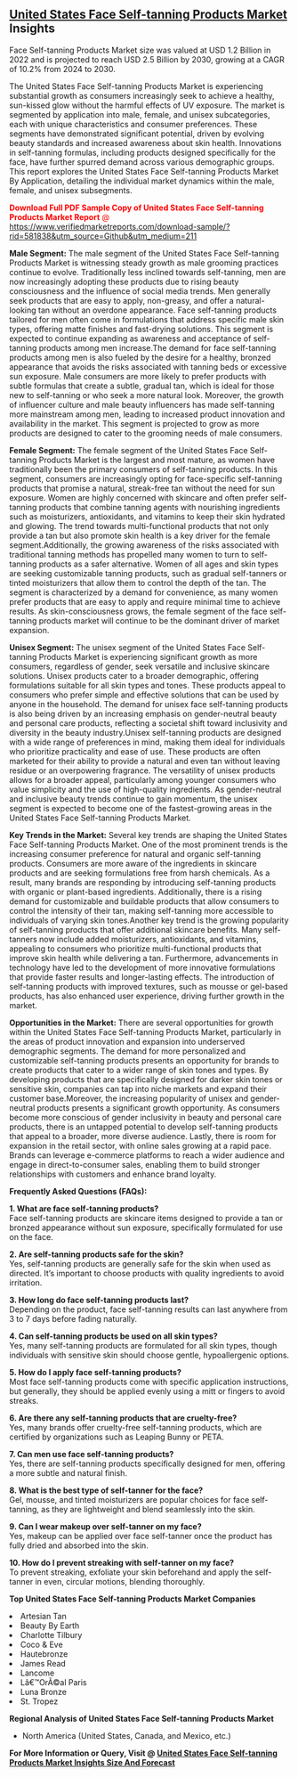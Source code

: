 <h2><a href="https://www.verifiedmarketreports.com/download-sample/?rid=581838&amp;utm_source=Github&amp;utm_medium=211" target="_blank">United States Face Self-tanning Products Market</a> Insights</h2><p>Face Self-tanning Products Market size was valued at USD 1.2 Billion in 2022 and is projected to reach USD 2.5 Billion by 2030, growing at a CAGR of 10.2% from 2024 to 2030.</p><p><p>The United States Face Self-tanning Products Market is experiencing substantial growth as consumers increasingly seek to achieve a healthy, sun-kissed glow without the harmful effects of UV exposure. The market is segmented by application into male, female, and unisex subcategories, each with unique characteristics and consumer preferences. These segments have demonstrated significant potential, driven by evolving beauty standards and increased awareness about skin health. Innovations in self-tanning formulas, including products designed specifically for the face, have further spurred demand across various demographic groups. This report explores the United States Face Self-tanning Products Market By Application, detailing the individual market dynamics within the male, female, and unisex subsegments. <p><span class=""><span style="color: #ff0000;"><strong>Download Full PDF Sample Copy of United States Face Self-tanning Products Market Report</strong> @ </span><a href="https://www.verifiedmarketreports.com/download-sample/?rid=581838&amp;utm_source=Github&amp;utm_medium=211" target="_blank">https://www.verifiedmarketreports.com/download-sample/?rid=581838&amp;utm_source=Github&amp;utm_medium=211</a></span></p></p><p><b>Male Segment:</b> The male segment of the United States Face Self-tanning Products Market is witnessing steady growth as male grooming practices continue to evolve. Traditionally less inclined towards self-tanning, men are now increasingly adopting these products due to rising beauty consciousness and the influence of social media trends. Men generally seek products that are easy to apply, non-greasy, and offer a natural-looking tan without an overdone appearance. Face self-tanning products tailored for men often come in formulations that address specific male skin types, offering matte finishes and fast-drying solutions. This segment is expected to continue expanding as awareness and acceptance of self-tanning products among men increase.The demand for face self-tanning products among men is also fueled by the desire for a healthy, bronzed appearance that avoids the risks associated with tanning beds or excessive sun exposure. Male consumers are more likely to prefer products with subtle formulas that create a subtle, gradual tan, which is ideal for those new to self-tanning or who seek a more natural look. Moreover, the growth of influencer culture and male beauty influencers has made self-tanning more mainstream among men, leading to increased product innovation and availability in the market. This segment is projected to grow as more products are designed to cater to the grooming needs of male consumers.</p><p><b>Female Segment:</b> The female segment of the United States Face Self-tanning Products Market is the largest and most mature, as women have traditionally been the primary consumers of self-tanning products. In this segment, consumers are increasingly opting for face-specific self-tanning products that promise a natural, streak-free tan without the need for sun exposure. Women are highly concerned with skincare and often prefer self-tanning products that combine tanning agents with nourishing ingredients such as moisturizers, antioxidants, and vitamins to keep their skin hydrated and glowing. The trend towards multi-functional products that not only provide a tan but also promote skin health is a key driver for the female segment.Additionally, the growing awareness of the risks associated with traditional tanning methods has propelled many women to turn to self-tanning products as a safer alternative. Women of all ages and skin types are seeking customizable tanning products, such as gradual self-tanners or tinted moisturizers that allow them to control the depth of the tan. The segment is characterized by a demand for convenience, as many women prefer products that are easy to apply and require minimal time to achieve results. As skin-consciousness grows, the female segment of the face self-tanning products market will continue to be the dominant driver of market expansion.</p><p><b>Unisex Segment:</b> The unisex segment of the United States Face Self-tanning Products Market is experiencing significant growth as more consumers, regardless of gender, seek versatile and inclusive skincare solutions. Unisex products cater to a broader demographic, offering formulations suitable for all skin types and tones. These products appeal to consumers who prefer simple and effective solutions that can be used by anyone in the household. The demand for unisex face self-tanning products is also being driven by an increasing emphasis on gender-neutral beauty and personal care products, reflecting a societal shift toward inclusivity and diversity in the beauty industry.Unisex self-tanning products are designed with a wide range of preferences in mind, making them ideal for individuals who prioritize practicality and ease of use. These products are often marketed for their ability to provide a natural and even tan without leaving residue or an overpowering fragrance. The versatility of unisex products allows for a broader appeal, particularly among younger consumers who value simplicity and the use of high-quality ingredients. As gender-neutral and inclusive beauty trends continue to gain momentum, the unisex segment is expected to become one of the fastest-growing areas in the United States Face Self-tanning Products Market.</p><p><b>Key Trends in the Market:</b> Several key trends are shaping the United States Face Self-tanning Products Market. One of the most prominent trends is the increasing consumer preference for natural and organic self-tanning products. Consumers are more aware of the ingredients in skincare products and are seeking formulations free from harsh chemicals. As a result, many brands are responding by introducing self-tanning products with organic or plant-based ingredients. Additionally, there is a rising demand for customizable and buildable products that allow consumers to control the intensity of their tan, making self-tanning more accessible to individuals of varying skin tones.Another key trend is the growing popularity of self-tanning products that offer additional skincare benefits. Many self-tanners now include added moisturizers, antioxidants, and vitamins, appealing to consumers who prioritize multi-functional products that improve skin health while delivering a tan. Furthermore, advancements in technology have led to the development of more innovative formulations that provide faster results and longer-lasting effects. The introduction of self-tanning products with improved textures, such as mousse or gel-based products, has also enhanced user experience, driving further growth in the market.</p><p><b>Opportunities in the Market:</b> There are several opportunities for growth within the United States Face Self-tanning Products Market, particularly in the areas of product innovation and expansion into underserved demographic segments. The demand for more personalized and customizable self-tanning products presents an opportunity for brands to create products that cater to a wider range of skin tones and types. By developing products that are specifically designed for darker skin tones or sensitive skin, companies can tap into niche markets and expand their customer base.Moreover, the increasing popularity of unisex and gender-neutral products presents a significant growth opportunity. As consumers become more conscious of gender inclusivity in beauty and personal care products, there is an untapped potential to develop self-tanning products that appeal to a broader, more diverse audience. Lastly, there is room for expansion in the retail sector, with online sales growing at a rapid pace. Brands can leverage e-commerce platforms to reach a wider audience and engage in direct-to-consumer sales, enabling them to build stronger relationships with customers and enhance brand loyalty.</p><p><b>Frequently Asked Questions (FAQs):</b></p><p><b>1. What are face self-tanning products?</b><br>Face self-tanning products are skincare items designed to provide a tan or bronzed appearance without sun exposure, specifically formulated for use on the face.</p><p><b>2. Are self-tanning products safe for the skin?</b><br>Yes, self-tanning products are generally safe for the skin when used as directed. It’s important to choose products with quality ingredients to avoid irritation.</p><p><b>3. How long do face self-tanning products last?</b><br>Depending on the product, face self-tanning results can last anywhere from 3 to 7 days before fading naturally.</p><p><b>4. Can self-tanning products be used on all skin types?</b><br>Yes, many self-tanning products are formulated for all skin types, though individuals with sensitive skin should choose gentle, hypoallergenic options.</p><p><b>5. How do I apply face self-tanning products?</b><br>Most face self-tanning products come with specific application instructions, but generally, they should be applied evenly using a mitt or fingers to avoid streaks.</p><p><b>6. Are there any self-tanning products that are cruelty-free?</b><br>Yes, many brands offer cruelty-free self-tanning products, which are certified by organizations such as Leaping Bunny or PETA.</p><p><b>7. Can men use face self-tanning products?</b><br>Yes, there are self-tanning products specifically designed for men, offering a more subtle and natural finish.</p><p><b>8. What is the best type of self-tanner for the face?</b><br>Gel, mousse, and tinted moisturizers are popular choices for face self-tanning, as they are lightweight and blend seamlessly into the skin.</p><p><b>9. Can I wear makeup over self-tanner on my face?</b><br>Yes, makeup can be applied over face self-tanner once the product has fully dried and absorbed into the skin.</p><p><b>10. How do I prevent streaking with self-tanner on my face?</b><br>To prevent streaking, exfoliate your skin beforehand and apply the self-tanner in even, circular motions, blending thoroughly.</p></p><p><strong>Top United States Face Self-tanning Products Market Companies</strong></p><div data-test-id=""><p><li>Artesian Tan</li><li> Beauty By Earth</li><li> Charlotte Tilbury</li><li> Coco & Eve</li><li> Hautebronze</li><li> James Read</li><li> Lancome</li><li> Lâ€™OrÃ©al Paris</li><li> Luna Bronze</li><li> St. Tropez</li></p><div><strong>Regional Analysis of&nbsp;United States Face Self-tanning Products Market</strong></div><ul><li dir="ltr"><p dir="ltr">North America&nbsp;(United States, Canada, and Mexico, etc.)</p></li></ul><p><strong>For More Information or Query, Visit @&nbsp;</strong><strong><a href="https://www.verifiedmarketreports.com/product/face-self-tanning-products-market/?utm_source=Github&amp;utm_medium=211" target="_blank">United States Face Self-tanning Products Market Insights Size And Forecast</a></strong></p></div>
